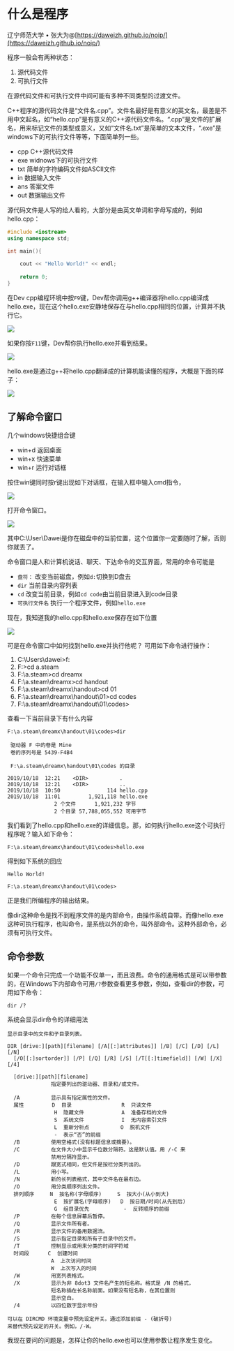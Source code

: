 # 什么是程序

辽宁师范大学 &bull; 张大为@[https://daweizh.github.io/noip/](https://daweizh.github.io/noip/)

程序一般会有两种状态：

1. 源代码文件
2. 可执行文件

在源代码文件和可执行文件中间可能有多种不同类型的过渡文件。

C++程序的源代码文件是“文件名.cpp”。文件名最好是有意义的英文名，最差是不用中文起名，如“hello.cpp”是有意义的C++源代码文件名。“.cpp”是文件的扩展名，用来标记文件的类型或意义，又如“文件名.txt”是简单的文本文件，“.exe”是windows下的可执行文件等等，下面简单列一些。

- cpp C++源代码文件
- exe widnows下的可执行文件
- txt 简单的字符编码文件如ASCII文件
- in  数据输入文件
- ans 答案文件
- out 数据输出文件

源代码文件是人写的给人看的，大部分是由英文单词和字母写成的，例如hello.cpp：

```c++ {.line-numbers}
#include <iostream>
using namespace std;

int main(){
    
    cout << "Hello World!" << endl;
    
    return 0;
} 
```

在Dev cpp编程环境中按`F9`键，Dev帮你调用g++编译器将hello.cpp编译成hello.exe，现在这个hello.exe安静地保存在与hello.cpp相同的位置，计算并不执行它。

![](images/prog-01.png)

如果你按`F11`键，Dev帮你执行hello.exe并看到结果。

![](images/prog-02.png)

hello.exe是通过g++将hello.cpp翻译成的计算机能读懂的程序，大概是下面的样子：

![](images/prog-03.png)

## 了解命令窗口

几个windows快捷组合键

- win+d 返回桌面
- win+x 快速菜单
- win+r 运行对话框

按住win键同时按r键出现如下对话框，在输入框中输入cmd指令，

![](images/prog-04.png)

打开命令窗口。

![](images/prog-05.png)

其中C:\User\Dawei是你在磁盘中的当前位置，这个位置你一定要随时了解，否则你就丢了。

命令窗口是人和计算机说话、聊天、下达命令的交互界面，常用的命令可能是

- `盘符：` 改变当前磁盘，例如`d:`切换到D盘去
- `dir` 当前目录内容列表
- `cd` 改变当前目录，例如`cd code`由当前目录进入到code目录
- `可执行文件名` 执行一个程序文件，例如`hello.exe`

现在，我知道我的hello.cpp和hello.exe保存在如下位置

![](images/prog-06.png)

可是在命令窗口中如何找到hello.exe并执行他呢？ 可用如下命令进行操作：

1. C:\Users\dawei>f:
2. F:\>cd a.steam
3. F:\a.steam>cd dreamx
4. F:\a.steam\dreamx>cd handout
5. F:\a.steam\dreamx\handout>cd 01
6. F:\a.steam\dreamx\handout\01>cd codes
7. F:\a.steam\dreamx\handout\01\codes>

查看一下当前目录下有什么内容

```shell
F:\a.steam\dreamx\handout\01\codes>dir
 
 驱动器 F 中的卷是 Mine
 卷的序列号是 5439-F4B4

 F:\a.steam\dreamx\handout\01\codes 的目录

2019/10/18  12:21    <DIR>          .
2019/10/18  12:21    <DIR>          ..
2019/10/18  10:50               114 hello.cpp
2019/10/18  11:01         1,921,118 hello.exe
               2 个文件      1,921,232 字节
               2 个目录 57,788,055,552 可用字节
```

我们看到了hello.cpp和hello.exe的详细信息。那，如何执行hello.exe这个可执行程序呢？输入如下命令：

```shell
F:\a.steam\dreamx\handout\01\codes>hello.exe
```

得到如下系统的回应

```shell
Hello World!

F:\a.steam\dreamx\handout\01\codes>
```

正是我们所编程序的输出结果。

像dir这种命令是找不到程序文件的是内部命令，由操作系统自带。而像hello.exe这种可执行程序，也叫命令，是系统以外的命令，叫外部命令。这种外部命令，必须有可执行文件。

## 命令参数

如果一个命令只完成一个功能不仅单一，而且浪费。命令的通用格式是可以带参数的，在Windows下内部命令可用`/?`参数查看更多参数，例如，查看dir的参数，可用如下命令：

```shell
dir /?
```

系统会显示dir命令的详细用法

```shell
显示目录中的文件和子目录列表。

DIR [drive:][path][filename] [/A[[:]attributes]] [/B] [/C] [/D] [/L] [/N]
  [/O[[:]sortorder]] [/P] [/Q] [/R] [/S] [/T[[:]timefield]] [/W] [/X] [/4]

  [drive:][path][filename]
              指定要列出的驱动器、目录和/或文件。

  /A          显示具有指定属性的文件。
  属性         D  目录                R  只读文件
               H  隐藏文件            A  准备存档的文件
               S  系统文件            I  无内容索引文件
               L  重新分析点          O  脱机文件
               -  表示“否”的前缀
  /B          使用空格式(没有标题信息或摘要)。
  /C          在文件大小中显示千位数分隔符。这是默认值。用 /-C 来
              禁用分隔符显示。
  /D          跟宽式相同，但文件是按栏分类列出的。
  /L          用小写。
  /N          新的长列表格式，其中文件名在最右边。
  /O          用分类顺序列出文件。
  排列顺序     N  按名称(字母顺序)     S  按大小(从小到大)
               E  按扩展名(字母顺序)   D  按日期/时间(从先到后)
               G  组目录优先           -  反转顺序的前缀
  /P          在每个信息屏幕后暂停。
  /Q          显示文件所有者。
  /R          显示文件的备用数据流。
  /S          显示指定目录和所有子目录中的文件。
  /T          控制显示或用来分类的时间字符域
  时间段      C  创建时间
              A  上次访问时间
              W  上次写入的时间
  /W          用宽列表格式。
  /X          显示为非 8dot3 文件名产生的短名称。格式是 /N 的格式，
              短名称插在长名称前面。如果没有短名称，在其位置则
              显示空白。
  /4          以四位数字显示年份

可以在 DIRCMD 环境变量中预先设定开关。通过添加前缀 - (破折号)
来替代预先设定的开关。例如，/-W。
```

我现在要问的问题是，怎样让你的hello.exe也可以使用参数让程序发生变化。


